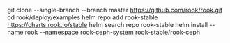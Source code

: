 git clone --single-branch --branch master https://github.com/rook/rook.git
cd rook/deploy/examples
helm repo add rook-stable https://charts.rook.io/stable
helm search repo rook-stable
helm install --name rook --namespace rook-ceph-system rook-stable/rook-ceph